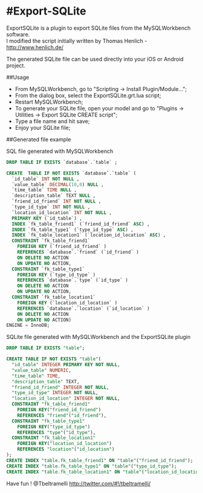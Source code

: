 #Export-SQLite
======================

ExportSQLite is a plugin to export SQLite files from the MySQLWorkbench software.  
I modified the script initially written by Thomas Henlich - http://www.henlich.de/  

The generated SQLite file can be used directly into your iOS or Android project.

##Usage

 * From MySQLWorkbench, go to "Scripting -> Install Plugin/Module…";
 * From the dialog box, select the ExportSQLite.grt.lua script;
 * Restart MySQLWorkbench;
 * To generate your SQLite file, open your model and go to "Plugins -> Utilities -> Export SQLite CREATE script";
 * Type a file name and hit save;
 * Enjoy your SQLite file;

##Generated file example

SQL file generated with MySQLWorkbench

```sql
DROP TABLE IF EXISTS `database`.`table` ;

CREATE  TABLE IF NOT EXISTS `database`.`table` (
  `id_table` INT NOT NULL ,
  `value_table` DECIMAL(10,0) NULL ,
  `time_table` TIME NULL ,
  `description_table` TEXT NULL ,
  `friend_id_friend` INT NOT NULL ,
  `type_id_type` INT NOT NULL ,
  `location_id_location` INT NOT NULL ,
  PRIMARY KEY (`id_table`) ,
  INDEX `fk_table_friend1` (`friend_id_friend` ASC) ,
  INDEX `fk_table_type1` (`type_id_type` ASC) ,
  INDEX `fk_table_location1` (`location_id_location` ASC) ,
  CONSTRAINT `fk_table_friend1`
    FOREIGN KEY (`friend_id_friend` )
    REFERENCES `database`.`friend` (`id_friend` )
    ON DELETE NO ACTION
    ON UPDATE NO ACTION,
  CONSTRAINT `fk_table_type1`
    FOREIGN KEY (`type_id_type` )
    REFERENCES `database`.`type` (`id_type` )
    ON DELETE NO ACTION
    ON UPDATE NO ACTION,
  CONSTRAINT `fk_table_location1`
    FOREIGN KEY (`location_id_location` )
    REFERENCES `database`.`location` (`id_location` )
    ON DELETE NO ACTION
    ON UPDATE NO ACTION)
ENGINE = InnoDB;
```

SQLite file generated with MySQLWorkbench and the ExportSQLite plugin

```sql
DROP TABLE IF EXISTS "table";

CREATE TABLE IF NOT EXISTS "table"(
  "id_table" INTEGER PRIMARY KEY NOT NULL,
  "value_table" NUMERIC,
  "time_table" TIME,
  "description_table" TEXT,
  "friend_id_friend" INTEGER NOT NULL,
  "type_id_type" INTEGER NOT NULL,
  "location_id_location" INTEGER NOT NULL,
  CONSTRAINT "fk_table_friend1"
    FOREIGN KEY("friend_id_friend")
    REFERENCES "friend"("id_friend"),
  CONSTRAINT "fk_table_type1"
    FOREIGN KEY("type_id_type")
    REFERENCES "type"("id_type"),
  CONSTRAINT "fk_table_location1"
    FOREIGN KEY("location_id_location")
    REFERENCES "location"("id_location")
);
CREATE INDEX "table.fk_table_friend1" ON "table"("friend_id_friend");
CREATE INDEX "table.fk_table_type1" ON "table"("type_id_type");
CREATE INDEX "table.fk_table_location1" ON "table"("location_id_location");
```

Have fun !
@Tbeltramelli <http://twitter.com/#!/tbeltramelli/>